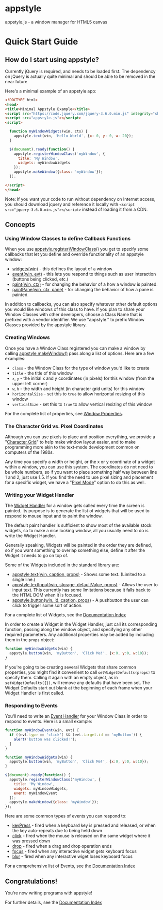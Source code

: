 # appstyle
appstyle.js - a window manager for HTML5 canvas

# Quick Start Guide

## How do I start using appstyle?

Currently jQuery is required, and needs to be loaded first. The dependency on jQuery is actually quite minimal and should be able to be removed in the near future.

Here's a minimal example of an appstyle app:

```html
<!DOCTYPE html>
<head>
<title>Minimal Appstyle Example</title>
<script src="https://code.jquery.com/jquery-3.6.0.min.js" integrity="sha256-/xUj+3OJU5yExlq6GSYGSHk7tPXikynS7ogEvDej/m4=" crossorigin="anonymous"></script>
<script src="appstyle.js"></script>
<script>

  function myWindowWidgets(win, ctx) {
    appstyle.text(win, 'Hello World', {x: 0, y: 0, w: 20});
  }

  $(document).ready(function() {
    appstyle.registerWindowClass('myWindow', {
      title: 'My Window',
      widgets: myWindowWidgets
    });
    appstyle.makeWindow({class: 'myWindow'});
  });

</script>
</head>
```

Note: If you want your code to run without dependency on Internet access, you should download jquery and reference it locally with `<script src="jquery-3.6.0.min.js"></script>` instead of loading it from a CDN.

## Concepts

### Using Window Classes to define Callback Functions

When you use [appstyle.registerWindowClass()](docs/windows.md#appstyleregisterwindowclassclassname-props) you get to specify some callbacks that let you define and override functionality of an appstyle window:

  * [widgets(win)](docs/callbacks.md#widgets-handler) - this defines the layout of a window
  * [event(win, evt)](docs/callbacks.md#event-handler) - this lets you respond to things such as user interaction (buttons being clicked, etc.)
  * [paint(win, ctx)](docs/callbacks.md#paint-handler) - for changing the behavior of a how a window is painted.
  * [paintPane(win, ctx, pane)](docs/callbacks.md#paintPane-handler) - for changing the behavior of how a pane is painted.

In addition to callbacks, you can also specify whatever other default options you would like windows of this class to have. If you plan to share your Window Classes with other developers, choose a Class Name that is prefixed with a vendor identifier.  We use "appstyle." to prefix Window Classes provided by the appstyle library.

### Creating Windows

Once you have a Window Class registered you can make a window by calling [appstyle.makeWindow()](docs/windows.md#appstylemakewindowprops) pass along a list of options. Here are a few examples:

  * `class` - the Window Class for the type of window you'd like to create
  * `title` - the title of this window
  * `x`, `y` - the initial x and y coordinates (in pixels) for this window (from the upper left corner)
  * `w`, `h` - the width and height (in character grid units) for this window
  * `horizontalSize` - set this to `true` to allow horizontal resizing of this window
  * `verticalSize` - set this to `true` to allow vertical resizing of this window

For the complete list of properties, see [Window Properties](docs/windows.md#window-properties).

### The Character Grid vs. Pixel Coordinates

Although you can use pixels to place and position everything, we provide a "[Character Grid](docs/grid-system.md#character-grid)" to help make window layout easier, and to make programming more akin to the text-mode development common on computers of the 1980s.

Any time you specify a width or height, or the x or y coordinate of a widget within a window, you can use this system. The coordinates do not need to be whole numbers, so if you want to place something half way between line 1 and 2, just use 1.5.  If you find the need to use pixel sizing and placement for a specific widget, we have a "[Pixel Mode](docs/grid-system.md#pixel-mode)" option to do this as well.

### Writing your Widget Handler

The [Widget Handler](docs/callbacks.md#widgets-handler) for a window gets called every time the screen is painted. Its purpose is to generate the list of widgets that will be used to respond to mouse input and to paint the window.

The default paint handler is sufficient to show most of the available stock widgets, so to make a nice looking window, all you usually need to do is write the Widget Handler.

Generally speaking, Widgets will be painted in the order they are defined, so if you want something to overlap something else, define it after the Widget it needs to go on top of.

Some of the Widgets included in the standard library are:

  * [appstyle.text(win, caption, props)](docs/widgets/README.md#text) - Shows some text. (Limited to a single line.)
  * [appstyle.textInput(win, storage, defaultValue, props)](docs/widgets/README.md#text-input) - Allows the user to input text. This currently has some limitations because it falls back to the HTML DOM when it is focused.
  * [appstyle.button(win, id, caption, props)](docs/widgets/README.md#button) - A pushbutton the user can click to trigger some sort of action.

For a complete list of Widgets, see the [Documentation Index](docs/README.md)

In order to create a Widget in the Widget Handler, just call its corresponding function, passing along the window object, and specifying any other required parameters. Any additional properties may be added by including them in the `props` object:

```js
function myWindowWidgets(win) {
  appstyle.button(win, 'myButton', 'Click Me!', {x:0, y:0, w:10});
}
```

If you're going to be creating several Widgets that share common properties, you might find it convenient to call `setWidgetDefaults(props)` to specify them.  Calling it again with an empty object, as in `setWidgetDefaults({})`, will remove any defaults that have been set. The Widget Defaults start out blank at the beginning of each frame when your Widget Handler is first called.

### Responding to Events

You'll need to write an [Event Handler](docs/callbacks.md#event-handler) for your Window Class in order to respond to events.  Here is a small example:

```js
function myWindowEvent(win, evt) {
  if ((evt.type == 'click') && (evt.target.id == 'myButton')) {
    alert('button was clicked!');
  }
}

function myWindowWidgets(win) {
  appstyle.button(win, 'myButton', 'Click Me!', {x:0, y:0, w:10});
}

$(document).ready(function() {
  appstyle.registerWindowClass('myWindow', {
    title: 'My Window',
    widgets: myWindowWidgets,
    event: myWindowEvent
  });
  appstyle.makeWindow({class: 'myWindow'});
});
```

Here are some common types of events you can respond to:

  * [keyPress](docs/keyboard-events.md#key-press) - fired when a keyboard key is pressed and released, or when the key auto-repeats due to being held down
  * [click](docs/mouse-events.md#click) - fired when the mouse is released on the same widget where it was pressed down
  * [drop](docs/mouse-events.md#drop) - fired when a drag and drop operation ends
  * [focus](docs/focus.md#focus) - fired when any interactive widget gets keyboard focus
  * [blur](docs/focus.md#blur) - fired when any interactive wiget loses keyboard focus

For a comprehensive list of Events, see the [Documentation Index](docs/README.md)

## Congratulations!

You're now writing programs with appstyle!

For further details, see the [Documentation Index](docs/README.md)
